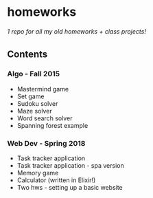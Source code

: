 # homeworks
###### 1 repo for all my old homeworks + class projects!

## Contents
### Algo - Fall 2015
* Mastermind game
* Set game
* Sudoku solver
* Maze solver
* Word search solver
* Spanning forest example

### Web Dev - Spring 2018
* Task tracker application
* Task tracker application - spa version
* Memory game
* Calculator (written in Elixir!)
* Two hws - setting up a basic website
